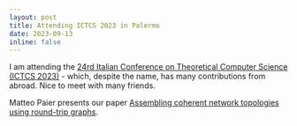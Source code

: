 ```yaml
---
layout: post
title: Attending ICTCS 2023 in Palermo
date: 2023-09-13
inline: false
---
```

I am attending the [24rd Italian Conference on Theoretical Computer Science (ICTCS 2023)](https://ictcs2023.unipa.it) - which, despite the name, has many contributions from abroad. Nice to meet with many friends.

Matteo Paier presents our paper [Assembling coherent network topologies using round-trip graphs](https://ictcs2023.unipa.it/wp-content/uploads/2023/08/ICTCS2023_PAPER_6692.pdf). 
